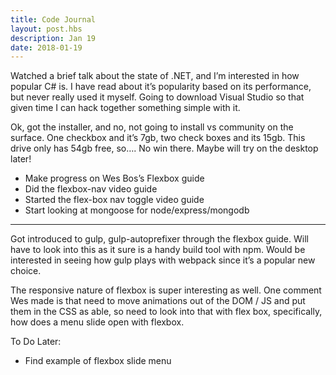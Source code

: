 ```yaml
---
title: Code Journal
layout: post.hbs
description: Jan 19
date: 2018-01-19
---
```


Watched a brief talk about the state of .NET, and I’m interested in how popular C# is.  I have read about it’s popularity based on its performance, but never really used it myself.  Going to download Visual Studio so that given time I can hack together something simple with it.

Ok, got the installer, and no, not going to install vs community on the surface.  One checkbox and it’s 7gb, two check boxes and its 15gb.  This drive only has 54gb free, so…. No win there.  Maybe will try on the desktop later!

- Make progress on Wes Bos’s Flexbox guide
- Did the flexbox-nav video guide
- Started the flex-box nav toggle video guide
- Start looking at mongoose for node/express/mongodb

---

Got introduced to gulp, gulp-autoprefixer through the flexbox guide.  Will have to look into this as it sure is a handy build tool with npm.  Would be interested in seeing how gulp plays with webpack since it’s a popular new choice.

The responsive nature of flexbox is super interesting as well.  One comment Wes made is that need to move animations out of the DOM / JS and put them in the CSS as able, so need to look into that with flex box, specifically, how does a menu slide open with flexbox.

To Do Later:

- Find example of flexbox slide menu
